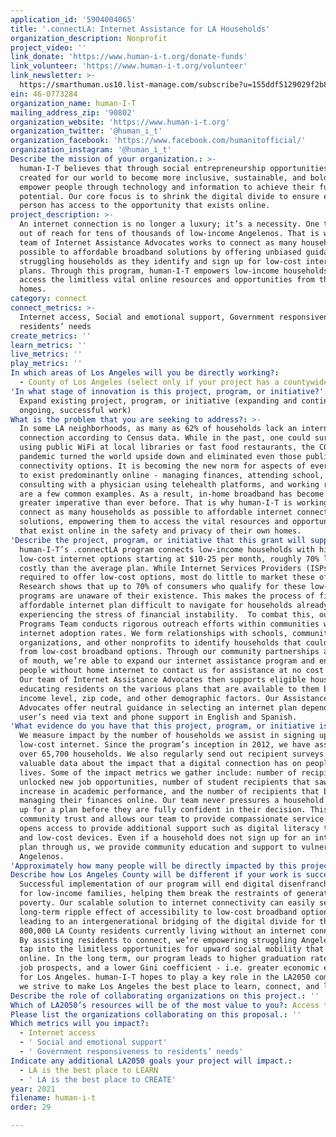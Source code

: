 ```yaml
---
application_id: '5904004065'
title: '.connectLA: Internet Assistance for LA Households'
organization_description: Nonprofit
project_video: ''
link_donate: 'https://www.human-i-t.org/donate-funds'
link_volunteer: 'https://www.human-i-t.org/volunteer'
link_newsletter: >-
  https://smarthuman.us10.list-manage.com/subscribe?u=155ddf5129029f2b88c819545&id=fcbfcea3c3
ein: 46-0773284
organization_name: human-I-T
mailing_address_zip: '90802'
organization_website: 'https://www.human-i-t.org'
organization_twitter: '@human_i_t'
organization_facebook: 'https://www.facebook.com/humanitofficial/'
organization_instagram: '@human_i_t'
Describe the mission of your organization.: >-
  human-I-T believes that through social entrepreneurship opportunities are
  created for our world to become more inclusive, sustainable, and bold. We
  empower people through technology and information to achieve their full
  potential. Our core focus is to shrink the digital divide to ensure every
  person has access to the opportunity that exists online.
project_description: >-
  An internet connection is no longer a luxury; it’s a necessity. One that is
  out of reach for tens of thousands of low-income Angelenos. That is why our
  team of Internet Assistance Advocates works to connect as many households as
  possible to affordable broadband solutions by offering unbiased guidance to
  struggling households as they identify and sign up for low-cost internet
  plans. Through this program, human-I-T empowers low-income households to
  access the limitless vital online resources and opportunities from their own
  homes.
category: connect
connect_metrics: >-
  Internet access, Social and emotional support, Government responsiveness to
  residents’ needs
create_metrics: ''
learn_metrics: ''
live_metrics: ''
play_metrics: ''
In which areas of Los Angeles will you be directly working?:
  - County of Los Angeles (select only if your project has a countywide benefit)
'In what stage of innovation is this project, program, or initiative?': >-
  Expand existing project, program, or initiative (expanding and continuing
  ongoing, successful work)
What is the problem that you are seeking to address?: >-
  In some LA neighborhoods, as many as 62% of households lack an internet
  connection according to Census data. While in the past, one could survive by
  using public WiFi at local libraries or fast food restaurants, the COVID-19
  pandemic turned the world upside down and eliminated even those public
  connectivity options. It is becoming the new norm for aspects of everyday life
  to exist predominantly online - managing finances, attending school,
  consulting with a physician using telehealth platforms, and working remotely
  are a few common examples. As a result, in-home broadband has become an even
  greater imperative than ever before. That is why human-I-T is working hard to
  connect as many households as possible to affordable internet connectivity
  solutions, empowering them to access the vital resources and opportunities
  that exist online in the safety and privacy of their own homes.
'Describe the project, program, or initiative that this grant will support to address the problem identified.': >-
  human-I-T’s .connectLA program connects low-income households with high-speed,
  low-cost internet options starting at $10-25 per month, roughly 70% less
  costly than the average plan. While Internet Services Providers (ISPs) are
  required to offer low-cost options, most do little to market these offerings.
  Research shows that up to 70% of consumers who qualify for these low-cost
  programs are unaware of their existence. This makes the process of finding an
  affordable internet plan difficult to navigate for households already
  experiencing the stress of financial instability.  To combat this, our
  Programs Team conducts rigorous outreach efforts within communities with low
  internet adoption rates. We form relationships with schools, community-based
  organizations, and other nonprofits to identify households that could benefit
  from low-cost broadband options. Through our community partnerships and word
  of mouth, we’re able to expand our internet assistance program and encourage
  people without home internet to contact us for assistance at no cost to them.
  Our team of Internet Assistance Advocates then supports eligible households by
  educating residents on the various plans that are available to them based on
  income level, zip code, and other demographic factors. Our Assistance
  Advocates offer neutral guidance in selecting an internet plan depending on a
  user’s need via text and phone support in English and Spanish.  
'What evidence do you have that this project, program, or initiative is or will be successful, and how will you define and measure success?': >-
  We measure impact by the number of households we assist in signing up for
  low-cost internet. Since the program’s inception in 2012, we have assisted
  over 65,700 households. We also regularly send out recipient surveys to gather
  valuable data about the impact that a digital connection has on peoples’
  lives. Some of the impact metrics we gather include: number of recipients that
  unlocked new job opportunities, number of student recipients that saw an
  increase in academic performance, and the number of recipients that began
  managing their finances online. Our team never pressures a household to sign
  up for a plan before they are fully confident in their decision. This builds
  community trust and allows our team to provide compassionate service. It also
  opens access to provide additional support such as digital literacy training
  and low-cost devices. Even if a household does not sign up for an internet
  plan through us, we provide community education and support to vulnerable
  Angelenos. 
'Approximately how many people will be directly impacted by this project, program, or initiative?': '1666'
Describe how Los Angeles County will be different if your work is successful.: >-
  Successful implementation of our program will end digital disenfranchisement
  for low-income families, helping them break the restraints of generational
  poverty. Our scalable solution to internet connectivity can easily set off a
  long-term ripple effect of accessibility to low-cost broadband options,
  leading to an intergenerational bridging of the digital divide for the over
  800,000 LA County residents currently living without an internet connection.
  By assisting residents to connect, we’re empowering struggling Angelenos to
  tap into the limitless opportunities for upward social mobility that exist
  online. In the long term, our program leads to higher graduation rates, better
  job prospects, and a lower Gini coefficient - i.e. greater economic equality -
  for Los Angeles. human-I-T hopes to play a key role in the LA2050 community as
  we strive to make Los Angeles the best place to learn, connect, and live.
Describe the role of collaborating organizations on this project.: ''
Which of LA2050’s resources will be of the most value to you?: Access to the LA2050 community
Please list the organizations collaborating on this proposal.: ''
Which metrics will you impact?:
  - Internet access
  - ' Social and emotional support'
  - ' Government responsiveness to residents’ needs'
Indicate any additional LA2050 goals your project will impact.:
  - LA is the best place to LEARN
  - ' LA is the best place to CREATE'
year: 2021
filename: human-i-t
order: 29

---
```

